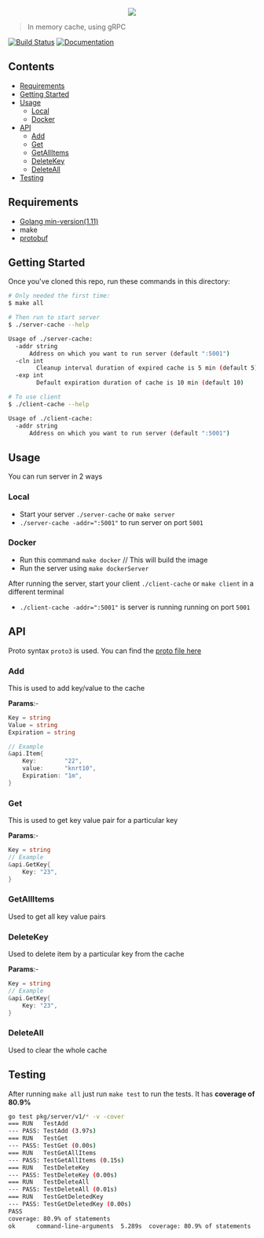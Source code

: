 <p align="center">
  <img src="https://user-images.githubusercontent.com/24803604/81601158-2de68800-93e8-11ea-838c-901f44245498.png" />
</p>

> In memory cache, using gRPC

[![Build Status](https://travis-ci.org/knrt10/gRPC-cache.svg?branch=master)](https://travis-ci.org/knrt10/gRPC-cache)
[![Documentation](https://img.shields.io/badge/godoc-reference-blue.svg)](https://godoc.org/github.com/knrt10/gRPC-cache/pkg/server/v1)

## Contents

- [Requirements](#requirements)
- [Getting Started](#getting-started)
- [Usage](#usage)
    - [Local](#local)
    - [Docker](#docker)
- [API](#api)
    - [Add](#add)
    - [Get](#get)
    - [GetAllItems](#getallitems)
    - [DeleteKey](#deletekey)
    - [DeleteAll](#deleteall)
- [Testing](#testing)

## Requirements


- [Golang min-version(1.11)](https://golang.org/)
- make
- [protobuf](https://github.com/golang/protobuf)


## Getting Started

Once you've cloned this repo, run these commands in this directory:

```bash
# Only needed the first time:
$ make all

# Then run to start server
$ ./server-cache --help

Usage of ./server-cache:
  -addr string
      Address on which you want to run server (default ":5001")
  -cln int
    	Cleanup interval duration of expired cache is 5 min (default 5)
  -exp int
    	Default expiration duration of cache is 10 min (default 10)

# To use client
$ ./client-cache --help

Usage of ./client-cache:
  -addr string
      Address on which you want to run server (default ":5001")
```

## Usage

You can run server in 2 ways

### Local

- Start your server `./server-cache` or `make server`
- `./server-cache -addr=":5001"` to run server on port `5001`

### Docker

- Run this command `make docker` // This will build the image
- Run the server using `make dockerServer`

After running the server, start your client `./client-cache` or `make client` in a different terminal

- `./client-cache -addr=":5001"` is server is running running on port `5001`

## API

Proto syntax `proto3` is used. You can find the [proto file here](https://github.com/knrt10/gRPC-cache/tree/master/api/proto/v1/cache-service.proto)

### Add

This is used to add key/value to the cache

**Params**:- 

```go
Key = string
Value = string
Expiration = string

// Example
&api.Item{
	Key:        "22",
	value:      "knrt10",
	Expiration: "1m",
}
```

### Get

This is used to get key value pair for a particular key

**Params**:- 

```go
Key = string
// Example
&api.GetKey{
	Key: "23",
}
```

### GetAllItems

Used to get all key value pairs


### DeleteKey

Used to delete item by a particular key from the cache

**Params**:- 

```go
Key = string
// Example
&api.GetKey{
	Key: "23",
}
```

### DeleteAll

Used to clear the whole cache

## Testing

After running `make all` just run `make test` to run the tests. It has **coverage of 80.9%**

```bash
go test pkg/server/v1/* -v -cover
=== RUN   TestAdd
--- PASS: TestAdd (3.97s)
=== RUN   TestGet
--- PASS: TestGet (0.00s)
=== RUN   TestGetAllItems
--- PASS: TestGetAllItems (0.15s)
=== RUN   TestDeleteKey
--- PASS: TestDeleteKey (0.00s)
=== RUN   TestDeleteAll
--- PASS: TestDeleteAll (0.01s)
=== RUN   TestGetDeletedKey
--- PASS: TestGetDeletedKey (0.00s)
PASS
coverage: 80.9% of statements
ok  	command-line-arguments	5.289s	coverage: 80.9% of statements
```
